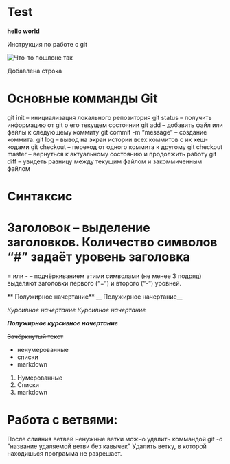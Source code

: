 # Test

**hello world**

Инструкция по работе с git

![Что-то пошлоне так](/1/2/1.png "Кошка")

Добавлена строка

# Основные комманды Git
git init – инициализация локального репозитория
git status – получить информацию от git о его текущем состоянии
git add – добавить файл или файлы к следующему коммиту
git commit -m “message” – создание коммита.
git log – вывод на экран истории всех коммитов с их хеш-кодами
git checkout – переход от одного коммита к другому
git checkout master – вернуться к актуальному состоянию и продолжить работу
git diff – увидеть разницу между текущим файлом и закоммиченным файлом

# Синтаксис

# Заголовок – выделение заголовков. Количество символов “#” задаёт уровень заголовка

= или - – подчёркиванием этими символами (не менее 3 подряд) выделяют заголовки  первого (“=”) и второго (“-”) уровней.

** Полужирное начертание** 
__ Полужирное начертание__

*Курсивное начертание* _Курсивное начертание_

***Полужирное курсивное начертание***

~~Зачёркнутый текст~~

* ненумерованные
* списки
* markdown

1. Нумерованные
2. Списки 
3. markdown 

# Работа с ветвями:
После слияния ветвей ненужные ветки можно удалить коммандой git -d "название удаляемой ветви без кавычек"
Удалить ветку, в которой находишься программа не разрешает.